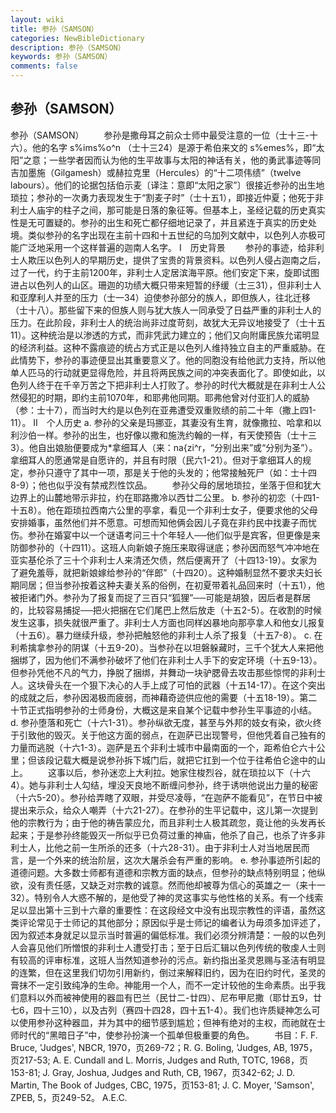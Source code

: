 ```yaml
---
layout: wiki
title: 参孙（SAMSON）
categories: NewBibleDictionary
description: 参孙（SAMSON）
keywords: 参孙（SAMSON）
comments: false
---
```


## 参孙（SAMSON）



参孙（SAMSON）
　　参孙是撒母耳之前众士师中最受注意的一位（士十三-十六）。他的名字 s%ims%o^n （士十三24）是源于希伯来文的 s%emes%，即“太阳”之意；一些学者因而认为他的生平故事与太阳的神话有关，他的勇武事迹等同吉加墨施（Gilgamesh）或赫拉克里（Hercules）的“十二项伟绩”（twelve labours）。他们的论据包括伯示麦〔译注：意即“太阳之家”〕很接近参孙的出生地琐拉；参孙的一次勇力表现发生于“割麦子时”（士十五1），即接近仲夏；他死于非利士人庙宇的柱子之间，那可能是日落的象征等。但基本上，圣经记载的历史真实性是无可置疑的。参孙的出生和死亡都仔细地记录了，并且紧连于真实的历史处境。类似参孙的名字出现在主前十四和十五世纪的乌加列文献中，以色列人亦极可能广泛地采用一个这样普遍的迦南人名字。
Ⅰ　历史背景
　　参孙的事迹，给非利士人欺压以色列人的早期历史，提供了宝贵的背景资料。以色列人侵占迦南之后，过了一代，约于主前1200年，非利士人定居滨海平原。他们安定下来，旋即试图进占以色列人的山区。珊迦的功绩大概只带来短暂的纾缓（士三31），但非利士人和亚摩利人并至的压力（士一34）迫使参孙部分的族人，即但族人，往北迁移（士十八）。那些留下来的但族人则与犹大族人一同承受了日益严重的非利士人的压力。在此阶段，非利士人的统治尚非过度苛刻，故犹大无异议地接受了（士十五11）。这种统治是以渗透的方式，而非凭武力建立的；他们又向附庸民族允诺明显的经济利益。这种不露痕迹的统占方式正是以色列人维持独立自主的严重威胁。在此情势下，参孙的事迹便显出其重要意义了。他的同胞没有给他武力支持，所以他单人匹马的行动就更显得危险，并且将两民族之间的冲突表面化了。即使如此，以色列人终于在千辛万苦之下把非利士人打败了。参孙的时代大概就是在非利士人公然侵犯的时期，即约主前1070年，和耶弗他同期。耶弗他曾对付亚扪人的威胁（参：士十7），而当时大约是以色列在亚弗遭受双重败绩的前二十年（撒上四1-11）。
Ⅱ　个人历史
a. 参孙的父亲是玛挪亚，其妻没有生育，就像撒拉、哈拿和以利沙伯一样。参孙的出生，也好像以撒和施洗约翰的一样，有天使预告（士十三3）。他自出娘胎便要成为*拿细耳人（来：na{zi^r，“分别出来”或“分别为圣”）。拿细耳人的愿通常是自愿许的，并且有时限（民六1-21）。但对于拿细耳人的规定，参孙只遵守了其中一项，那是关于他的头发的；他常接触死尸（如：士十四8-9）；他也似乎没有禁戒烈性饮品。
　　参孙父母的居地琐拉，坐落于但和犹大边界上的山麓地带示非拉，约在耶路撒冷以西廿二公里。
b. 参孙的初恋（十四1-十五8）。他在距琐拉西南六公里的亭拿，看见一个非利士女子，便要求他的父母安排婚事，虽然他们并不愿意。可想而知他俩会因儿子竟在非约民中找妻子而忧伤。参孙在婚宴中以一个谜语考问三十个年轻人──他们似乎是宾客，但更像是来防御参孙的（十四11）。这班人向新娘子施压来取得谜底；参孙因而怒气冲冲地在亚实基伦杀了三十个非利士人来清还欠债，然后便离开了（十四13-19）。女家为了避免羞辱，就把新娘嫁给参孙的“伴郎”（十四20）。这种婚制显然不要求夫妇长期同居；但当参孙按着这种夫妻关系的俗例，在初夏带着礼品回来时（十五1），他被拒诸门外。参孙为了报复而捉了三百只“狐狸”──可能是胡狼，因后者是群居的，比较容易捕捉──把火把捆在它们尾巴上然后放走（十五2-5）。在收割的时候发生这事，损失就很严重了。非利士人方面也同样凶暴地向那亭拿人和他女儿报复（十五6）。暴力继续升级，参孙把触怒他的非利士人杀了报复（十五7-8）。
c. 在利希擒拿参孙的阴谋（十五9-20）。当参孙在以坦磐躲藏时，三千个犹大人来把他捆绑了，因为他们不满参孙破坏了他们在非利士人手下的安定环境（十五9-13）。但参孙凭他不凡的气力，挣脱了捆绑，并舞动一块驴腮骨去攻击那些惊愕的非利士人。这块骨头在一个狠下决心的人手上成了可怕的武器（十五14-17）。在这个突出的成就之后，参孙因渴极而疲弱，而神藉奇迹供应他的需要（十五18-19）。第二十节正式指明参孙的士师身份，大概这是来自某个记载中参孙生平事迹的小结。
d. 参孙堕落和死亡（十六1-31）。参孙纵欲无度，甚至与外邦的妓女有染，欲火终于引致他的毁灭。关于他这方面的弱点，在迦萨已出现警号，但他凭着自己独有的力量而逃脱（十六1-3）。迦萨是五个非利士城市中最南面的一个，距希伯仑六十公里；但该段记载大概是说参孙拆下城门后，就把它扛到一个位于往希伯仑途中的山上。
　　这事以后，参孙迷恋上大利拉。她家住梭烈谷，就在琐拉以下（十六4）。她与非利士人勾结，埋没天良地不断缠问参孙，终于诱哄他说出力量的秘密（十六5-20）。参孙给弄瞎了双眼，并受尽凌辱，“在迦萨不能看见”，在节日中被提出来示众，给众人嘲弄（十六21-27）。在参孙的生平记载中，这儿第一次提到他的宗教行为；由于他的祷告蒙应允，而且非利士人极其疏忽，竟让他的头发再长起来；于是参孙终能毁灭一所似乎已负荷过重的神庙，他杀了自己，也杀了许多非利士人，比他之前一生所杀的还多（十六28-31）。由于非利士人对当地居民而言，是一个外来的统治阶层，这次大屠杀会有严重的影响。
e. 参孙事迹所引起的道德问题。大多数士师都有道德和宗教方面的缺点，但参孙的缺点特别明显；他纵欲，没有责任感，又缺乏对宗教的诚意。然而他却被尊为信心的英雄之一（来十一32）。特别令人大惑不解的，是他受了神的灵这事实与他性格的关系。有一个线索足以显出第十三到十六章的重要性：在这段经文中没有出现宗教性的评语，虽然这类评论常见于士师记的其他部分；原因似乎是士师记的编者认为毋须多加评述了，因为叙述本身就足以显示当时普遍的偏低标准。我们必须分辨清楚：一般的以色列人会喜见他们所憎恨的非利士人遭受打击；至于日后汇辑以色列传统的敬虔人士则有较高的评审标准，这班人当然知道参孙的污点。新约指出圣灵恩赐与圣洁有明显的连繁，但在这里我们切勿引用新约，倒过来解释旧约，因为在旧约时代，圣灵的膏抹不一定引致纯净的生命。神能用一个人，而不一定计较他的生命素质。出乎我们意料以外而被神使用的器皿有巴兰（民廿二-廿四）、尼布甲尼撒（耶廿五9，廿七6，四十三10），以及古列（赛四十四28，四十五1-4）。我们也许质疑神怎么可以使用参孙这种器皿，并为其中的细节感到尴尬；但神有绝对的主权，而祂就在士师时代的“黑暗日子”中，使参孙扮演一个孤单但极重要的角色。
　　书目：F. F. Bruce, 'Judges', NBCR, 1970，页269-72；R. G. Boling, 'Judges, AB, 1975，页217-53; A. E. Cundall and
L. Morris, Judges and Ruth, TOTC, 1968，页153-81; J. Gray, Joshua, Judges and Ruth, CB, 1967，页342-62; J. D. Martin, The Book of Judges, CBC, 1975，页153-81; J. C. Moyer, 'Samson', ZPEB, 5，页249-52。
A.E.C.




